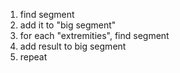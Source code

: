 1. find segment
2. add it to "big segment"
3. for each "extremities", find segment
4. add result to big segment
5. repeat

